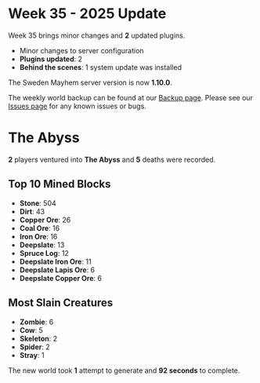 # Week 35 - 2025 Update

Week 35 brings minor changes and **2** updated plugins.

- Minor changes to server configuration
- **Plugins updated**: 2
- **Behind the scenes**: 1 system update was installed

The Sweden Mayhem server version is now **1.10.0**.

The weekly world backup can be found at our [Backup page](/minecraft/backups).
Please see our [Issues page](/minecraft/issues) for any known issues or bugs.

# The Abyss
 
**2** players ventured into **The Abyss** and **5** deaths were recorded.
 
## Top 10 Mined Blocks
- **Stone**: 504
- **Dirt**: 43
- **Copper Ore**: 26
- **Coal Ore**: 16
- **Iron Ore**: 16
- **Deepslate**: 13
- **Spruce Log**: 12
- **Deepslate Iron Ore**: 11
- **Deepslate Lapis Ore**: 6
- **Deepslate Copper Ore**: 6
 
## Most Slain Creatures
- **Zombie**: 6
- **Cow**: 5
- **Skeleton**: 2
- **Spider**: 2
- **Stray**: 1
 
The new world took **1** attempt to generate and **92 seconds** to complete.
 
